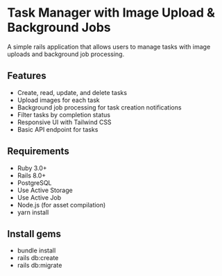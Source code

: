 # Task Manager with Image Upload & Background Jobs

A simple rails application that allows users to manage tasks with image uploads and background job processing.

## Features

- Create, read, update, and delete tasks
- Upload images for each task
- Background job processing for task creation notifications
- Filter tasks by completion status
- Responsive UI with Tailwind CSS
- Basic API endpoint for tasks

## Requirements

- Ruby 3.0+
- Rails 8.0+
- PostgreSQL
- Use Active Storage
- Use Active Job
- Node.js (for asset compilation)
- yarn install

## Install gems

- bundle install
- rails db:create
- rails db:migrate

